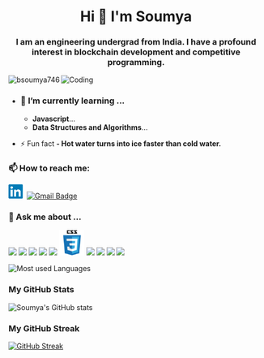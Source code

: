 <h1 align="center">Hi 👋 I'm Soumya</h1>
<h3 align="center">I am an engineering undergrad from India. I have a profound interest in blockchain development and competitive programming.</h3>

<img align="right" alt="Coding" width="400" src="https://img.etimg.com/thumb/msid-84146083,width-1015,height-761,imgsize-638053,resizemode-8/prime/technology-and-startups/booting-up-developer-economy-how-tech-startups-are-helping-coders-build-and-test-software-faster.jpghttps://img.etimg.com/thumb/msid-84146083,width-1015,height-761,imgsize-638053,resizemode-8/prime/technology-and-startups/booting-up-developer-economy-how-tech-startups-are-helping-coders-build-and-test-software-faster.jpghttps://img.etimg.com/thumb/msid-84146083,width-1015,height-761,imgsize-638053,resizemode-8/prime/technology-and-startups/booting-up-developer-economy-how-tech-startups-are-helping-coders-build-and-test-software-faster.jpg">
<p align="left"> <img src="https://komarev.com/ghpvc/?username=bsoumya746&label=Profile%20views&color=0e75b6&style=flat" alt="bsoumya746" /> </p>

- ### 🌱 I’m currently learning ...                                                         
  - **Javascript**...
  - **Data Structures and Algorithms**...


- ⚡ Fun fact **- Hot water turns into ice faster than cold water.**

### 📫 How to reach me: 
[![Linkedin Badge](https://raw.githubusercontent.com/YashvanthD/YashvanthD/main/pngegg.png)](https://www.linkedin.com/in/soumya-bhattacharya-93644625b/)
[![Gmail Badge](https://cdn4.iconfinder.com/data/icons/social-media-logos-6/512/112-gmail_email_mail-32.png)](mailto:bsoumya746@gmail.com.com)

### 💬 Ask me about ...
<code><img height="50" src="https://www.vectorlogo.zone/logos/python/python-ar21.svg"></code>
<code><img height="50" src="https://www.vectorlogo.zone/logos/java/java-ar21.svg"></code>
<code><img height="50" src="https://upload.wikimedia.org/wikipedia/commons/thumb/1/18/C_Programming_Language.svg/1200px-C_Programming_Language.svg.png"></code>
<code><img height="50" src="https://www.vectorlogo.zone/logos/javascript/javascript-vertical.svg"></code>
<code><img height="50" src="https://www.vectorlogo.zone/logos/w3_html5/w3_html5-ar21.svg"></code>
<code><img height="50" src="https://raw.githubusercontent.com/github/explore/5c058a388828bb5fde0bcafd4bc867b5bb3f26f3/topics/css/css.png"></code>
<code><img height="50" src="https://www.vectorlogo.zone/logos/mysql/mysql-horizontal.svg"></code>
<code><img height="50" src="https://git-scm.com/images/logos/downloads/Git-Icon-White.png"></code>
<code><img height="50" src="https://www.vectorlogo.zone/logos/linux/linux-ar21.svg"></code>
<code><img height="50" src="https://upload.wikimedia.org/wikipedia/commons/thumb/9/9f/Vimlogo.svg/1200px-Vimlogo.svg.png"></code>

![Most used Languages](https://github-readme-stats.vercel.app/api/top-langs/?username=bsoumya746&show_icons=true&theme=tokyonight)

### My GitHub Stats
![Soumya's GitHub stats](https://github-readme-stats.vercel.app/api?username=bsoumya746&show_icons=true&theme=gruvbox)

### My GitHub Streak
[![GitHub Streak](https://github-readme-streak-stats.herokuapp.com/?user=bsoumya746&theme=gruvbox)](https://github.com/DenverCoder1/github-readme-streak-stats)
